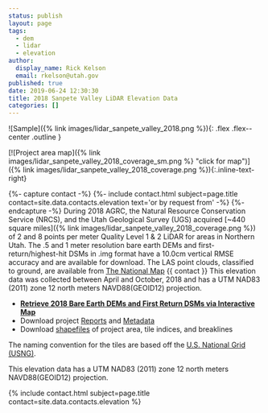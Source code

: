 ```yaml
---
status: publish
layout: page
tags:
  - dem
  - lidar
  - elevation
author:
  display_name: Rick Kelson
  email: rkelson@utah.gov
published: true
date: 2019-06-24 12:30:30
title: 2018 Sanpete Valley LiDAR Elevation Data
categories: []
---
```


![Sample]({% link images/lidar_sanpete_valley_2018.png %}){: .flex .flex--center .outline }

[![Project area map]({% link images/lidar_sanpete_valley_2018_coverage_sm.png %} "click for map")]({% link images/lidar_sanpete_valley_2018_coverage.png %}){:.inline-text-right}

{%- capture contact -%}
{%- include contact.html subject=page.title contact=site.data.contacts.elevation text='or by request from' -%}
{%- endcapture -%}
During 2018 AGRC, the Natural Resource Conservation Service (NRCS), and the Utah Geological Survey (UGS) acquired [~440 square miles]({% link images/lidar_sanpete_valley_2018_coverage.png %}) of 2 and 8 points per meter Quality Level 1 & 2 LiDAR for areas in Northern Utah. The .5 and 1 meter resolution bare earth DEMs and first-return/highest-hit DSMs in .img format have a 10.0cm vertical RMSE accuracy and are available for download. The LAS point clouds, classified to ground, are available from [The National Map](https://apps.nationalmap.gov/downloader) {{ contact }} This elevation data was collected between April and October, 2018 and has a UTM NAD83 (2011) zone 12 north meters NAVD88(GEOID12) projection.

<ul class="dotless">
  <li>
    <strong>
      <i class="fa fa-download"></i> <a href="https://raster.utah.gov/?cat=.5%20Meter%20%7B2018%20Sanpete%20Valley%20LiDAR%7D" target="_blank">Retrieve 2018 Bare Earth DEMs and First Return DSMs via Interactive Map</a>
    </strong>
  </li>
  <li>
    <i class="fa fa-download"></i> Download project <a href="https://storage.googleapis.com/state-of-utah-sgid-downloads/lidar/sanpete-valley-2018/SanpeteValley_2018_Reports.zip" target="_blank">Reports</a> and <a href="https://storage.googleapis.com/state-of-utah-sgid-downloads/lidar/sanpete-valley-2018/SanpeteValley_2018_Metadata.zip" target="_blank">Metadata</a>
  </li>
  <li>
    <i class="fa fa-download"></i> Download <a href="https://storage.googleapis.com/state-of-utah-sgid-downloads/lidar/sanpete-valley-2018/SanpeteValley_2018_shps.zip" target="_blank">shapefiles</a> of project area, tile indices, and breaklines
  </li>
</ul>

The naming convention for the tiles are based off the [U.S. National Grid (USNG)](https://www.fgdc.gov/usng/how-to-read-usng/index_html).

This elevation data has a UTM NAD83 (2011) zone 12 north meters NAVD88(GEOID12) projection.

{% include contact.html subject=page.title contact=site.data.contacts.elevation %}
